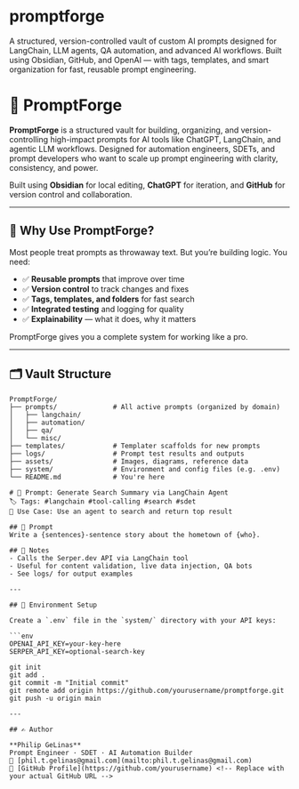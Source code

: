 # promptforge
A structured, version-controlled vault of custom AI prompts designed for LangChain, LLM agents, QA automation, and advanced AI workflows. Built using Obsidian, GitHub, and OpenAI — with tags, templates, and smart organization for fast, reusable prompt engineering.

# 🧠 PromptForge

**PromptForge** is a structured vault for building, organizing, and version-controlling high-impact prompts for AI tools like ChatGPT, LangChain, and agentic LLM workflows. Designed for automation engineers, SDETs, and prompt developers who want to scale up prompt engineering with clarity, consistency, and power.

Built using **Obsidian** for local editing, **ChatGPT** for iteration, and **GitHub** for version control and collaboration.

---

## 🚀 Why Use PromptForge?

Most people treat prompts as throwaway text. But you’re building logic. You need:

- ✅ **Reusable prompts** that improve over time  
- ✅ **Version control** to track changes and fixes  
- ✅ **Tags, templates, and folders** for fast search  
- ✅ **Integrated testing** and logging for quality  
- ✅ **Explainability** — what it does, why it matters

PromptForge gives you a complete system for working like a pro.

---

## 🗂️ Vault Structure

```plaintext
PromptForge/
├── prompts/              # All active prompts (organized by domain)
│   ├── langchain/
│   ├── automation/
│   ├── qa/
│   └── misc/
├── templates/            # Templater scaffolds for new prompts
├── logs/                 # Prompt test results and outputs
├── assets/               # Images, diagrams, reference data
├── system/               # Environment and config files (e.g. .env)
└── README.md             # You're here

# 📌 Prompt: Generate Search Summary via LangChain Agent
🏷️ Tags: #langchain #tool-calling #search #sdet
📄 Use Case: Use an agent to search and return top result

## 💬 Prompt
Write a {sentences}-sentence story about the hometown of {who}.

## 🧠 Notes
- Calls the Serper.dev API via LangChain tool
- Useful for content validation, live data injection, QA bots
- See logs/ for output examples

---

## 🔐 Environment Setup

Create a `.env` file in the `system/` directory with your API keys:

```env
OPENAI_API_KEY=your-key-here
SERPER_API_KEY=optional-search-key

git init
git add .
git commit -m "Initial commit"
git remote add origin https://github.com/yourusername/promptforge.git
git push -u origin main

---

## ✍️ Author

**Philip GeLinas**  
Prompt Engineer · SDET · AI Automation Builder  
📧 [phil.t.gelinas@gmail.com](mailto:phil.t.gelinas@gmail.com)  
🔗 [GitHub Profile](https://github.com/yourusername) <!-- Replace with your actual GitHub URL -->
